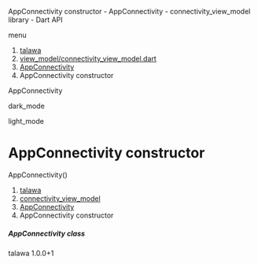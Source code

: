 




AppConnectivity constructor - AppConnectivity - connectivity\_view\_model library - Dart API







menu

1. [talawa](../../index.html)
2. [view\_model/connectivity\_view\_model.dart](../../view_model_connectivity_view_model/view_model_connectivity_view_model-library.html)
3. [AppConnectivity](../../view_model_connectivity_view_model/AppConnectivity-class.html)
4. AppConnectivity constructor

AppConnectivity


dark\_mode

light\_mode




# AppConnectivity constructor


AppConnectivity()

 


1. [talawa](../../index.html)
2. [connectivity\_view\_model](../../view_model_connectivity_view_model/view_model_connectivity_view_model-library.html)
3. [AppConnectivity](../../view_model_connectivity_view_model/AppConnectivity-class.html)
4. AppConnectivity constructor

##### AppConnectivity class





talawa
1.0.0+1






